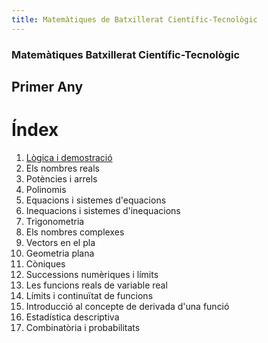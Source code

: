 ```yaml
---
title: Matemàtiques de Batxillerat Científic-Tecnològic
---
```


### Matemàtiques Batxillerat Científic-Tecnològic

## Primer Any

# Índex

1. [Lògica i demostració](log-dem.pdf)
2. Els nombres reals
3. Potències i arrels
4. Polinomis
5. Equacions i sistemes d'equacions
6. Inequacions i sistemes d'inequacions
7. Trigonometria
8. Els nombres complexes
9. Vectors en el pla
10. Geometria plana
11. Còniques
12. Successions numèriques i límits
13. Les funcions reals de variable real
14. Límits i continuïtat de funcions
15. Introducció al concepte de derivada d'una funció
16. Estadística descriptiva
18. Combinatòria i probabilitats
